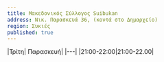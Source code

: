 ```yaml
---
title: Μακεδονικός Σύλλογος Suibukan
address: Νικ. Παρασκευά 36, (κοντά στο Δημαρχείο)
region: Συκιές
published: true
---
```


|Τρίτη| Παρασκευή|
|---|
|21:00-22:00|21:00-22.00|